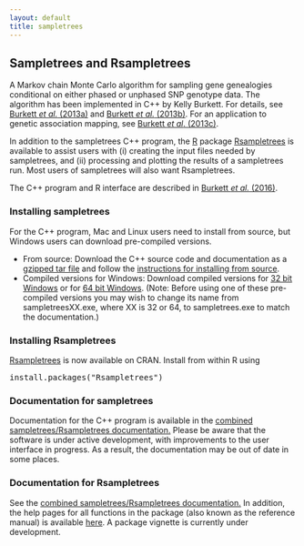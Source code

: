 ```yaml
---
layout: default
title: sampletrees
---
```


## Sampletrees and Rsampletrees

<p>A Markov chain Monte Carlo algorithm for sampling gene genealogies conditional on either phased or unphased SNP genotype data. The algorithm has been implemented in C++ by Kelly Burkett. For details, see <a href="https://www.sfu.ca/content/dam/sfu/stat/documents/Statgen/ws-procs_PostReview.pdf">Burkett <i>et al.</i> (2013a)</a> and <a href="https://www.degruyter.com/view/j/sagmb.2013.12.issue-5/sagmb-2012-0011/sagmb-2012-0011.xml">Burkett <i>et al.</i> (2013b)</a>. For an application to genetic association mapping, see <a href="http://www.frontiersin.org/Journal/10.3389/fgene.2013.00260/abstract">Burkett <i>et al</i>. (2013c)</a>.<br>
</p>
<p>In addition to the sampletrees C++ program, the <a href="http://www.r-project.org">R</a> package <a href="http://cran.r-project.org/web/packages/Rsampletrees/index.html">Rsampletrees</a> is available to assist users with (i) creating the input files needed by sampletrees, and (ii) processing and plotting the results of a sampletrees run. Most users of sampletrees will also want Rsampletrees.</p>
<p>The C++ program and R interface are described in <a href="https://academic.oup.com/bioinformatics/article/32/10/1580/1742656">Burkett <i>et al.</i> (2016)</a>.<br>
</p>
<h3>Installing sampletrees<br>
</h3>
<p>For the C++ program, Mac and Linux users need to install from source, but Windows users can download pre-compiled versions.</p>
<ul>
<li>From source: Download the C++ source code and documentation as a <a href="https://www.sfu.ca/content/dam/sfu/stat/documents/Statgen/sampletrees_2015-11-27.tar.gz">gzipped tar file</a> and follow the <a href="sampletrees/installfromsource.html">instructions for installing from source</a>.&nbsp;</li>
<li>Compiled versions for Windows: Download compiled versions for <a href="https://www.sfu.ca/content/dam/sfu/stat/documents/Statgen/sampletrees32.exe">32 bit Windows</a> or for <a href="https://www.sfu.ca/content/dam/sfu/stat/documents/Statgen/sampletrees64.exe">64 bit Windows</a>. (Note: Before using one of these pre-compiled versions you may wish to change its name from sampletreesXX.exe, where XX is 32 or 64, to sampletrees.exe to match the documentation.)<br>
</li>
</ul>
<h3>Installing Rsampletrees</h3>
<p><a href="http://cran.r-project.org/web/packages/Rsampletrees/index.html">Rsampletrees</a> is now available on CRAN. Install from within R using</p>
<pre>
install.packages(&quot;Rsampletrees&quot;)
</pre>
<h3>Documentation for sampletrees<br>
</h3>
<p>Documentation for the C++ program is available in the <a href="https://www.sfu.ca/content/dam/sfu/stat/documents/Statgen/sampletrees_Rsampletrees_documentation.pdf">combined sampletrees/Rsampletrees documentation.</a> Please be aware that the software is under active development, with improvements to the user interface in progress. As a result, the documentation may be out of date in some places.</p>
<h3>Documentation for Rsampletrees</h3>
<p>See the <a href="https://www.sfu.ca/content/dam/sfu/stat/documents/Statgen/sampletrees_Rsampletrees_documentation.pdf">combined sampletrees/Rsampletrees documentation.</a> In addition, the help pages for all functions in the package (also known as the reference manual) is available <a href="http://cran.r-project.org/web/packages/Rsampletrees/Rsampletrees.pdf">here</a>. A package vignette is currently under development.</p>
